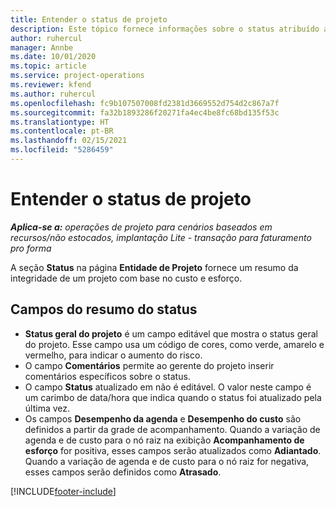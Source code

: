 ```yaml
---
title: Entender o status de projeto
description: Este tópico fornece informações sobre o status atribuído a projetos no Dynamics 365 Project Operations.
author: ruhercul
manager: Annbe
ms.date: 10/01/2020
ms.topic: article
ms.service: project-operations
ms.reviewer: kfend
ms.author: ruhercul
ms.openlocfilehash: fc9b107507008fd2381d3669552d754d2c867a7f
ms.sourcegitcommit: fa32b1893286f20271fa4ec4be8fc68bd135f53c
ms.translationtype: HT
ms.contentlocale: pt-BR
ms.lasthandoff: 02/15/2021
ms.locfileid: "5286459"
---
```

# <a name="understand-project-status"></a>Entender o status de projeto

_**Aplica-se a:** operações de projeto para cenários baseados em recursos/não estocados, implantação Lite - transação para faturamento pro forma_


A seção **Status** na página **Entidade de Projeto** fornece um resumo da integridade de um projeto com base no custo e esforço.


## <a name="status-summary-fields"></a>Campos do resumo do status

- **Status geral do projeto** é um campo editável que mostra o status geral do projeto. Esse campo usa um código de cores, como verde, amarelo e vermelho, para indicar o aumento do risco. 
- O campo **Comentários** permite ao gerente do projeto inserir comentários específicos sobre o status. 
- O campo **Status** atualizado em não é editável. O valor neste campo é um carimbo de data/hora que indica quando o status foi atualizado pela última vez.
- Os campos **Desempenho da agenda** e **Desempenho do custo** são definidos a partir da grade de acompanhamento. Quando a variação de agenda e de custo para o nó raiz na exibição **Acompanhamento de esforço** for positiva, esses campos serão atualizados como **Adiantado**. Quando a variação de agenda e de custo para o nó raiz for negativa, esses campos serão definidos como **Atrasado**.


[!INCLUDE[footer-include](../includes/footer-banner.md)]